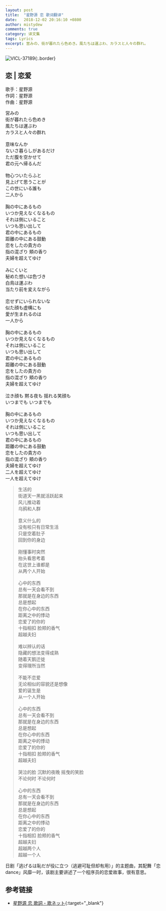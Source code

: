 ```yaml
---
layout: post
title:  "星野源 恋 歌词翻译"
date:   2018-12-02 20:16:10 +0800
author: mistydew
comments: true
category: 译文集
tags: Lyrics
excerpt: 営みの、街が暮れたら色めき。風たちは運ぶわ、カラスと人々の群れ。
---
```

![VICL-37189](https://is2-ssl.mzstatic.com/image/thumb/Music71/v4/42/01/e7/4201e774-9394-bb71-7968-fd4630bbfbeb/source/600x600bb.jpg){:.border}

## 恋 | 恋爱

歌手：星野源<br>
作詞：星野源<br>
作曲：星野源

<div class="lyric-original">
<p>
営みの<br>
街が暮れたら色めき<br>
風たちは運ぶわ<br>
カラスと人々の群れ<br>
<br>
意味なんか<br>
ないさ暮らしがあるだけ<br>
ただ腹を空かせて<br>
君の元へ帰るんだ<br>
<br>
物心ついたらふと<br>
見上げて思うことが<br>
この世にいる誰も<br>
二人から<br>
<br>
胸の中にあるもの<br>
いつか見えなくなるもの<br>
それは側にいること<br>
いつも思い出して<br>
君の中にあるもの<br>
距離の中にある鼓動<br>
恋をしたの貴方の<br>
指の混ざり 頬の香り<br>
夫婦を超えてゆけ<br>
<br>
みにくいと<br>
秘めた想いは色づき<br>
白鳥は運ぶわ<br>
当たり前を変えながら<br>
<br>
恋せずにいられないな<br>
似た顔も虚構にも<br>
愛が生まれるのは<br>
一人から<br>
<br>
胸の中にあるもの<br>
いつか見えなくなるもの<br>
それは側にいること<br>
いつも思い出して<br>
君の中にあるもの<br>
距離の中にある鼓動<br>
恋をしたの貴方の<br>
指の混ざり 頬の香り<br>
夫婦を超えてゆけ<br>
<br>
泣き顔も 黙る夜も 揺れる笑顔も<br>
いつまでも いつまでも<br>
<br>
胸の中にあるもの<br>
いつか見えなくなるもの<br>
それは側にいること<br>
いつも思い出して<br>
君の中にあるもの<br>
距離の中にある鼓動<br>
恋をしたの貴方の<br>
指の混ざり 頬の香り<br>
夫婦を超えてゆけ<br>
二人を超えてゆけ<br>
一人を超えてゆけ
</p>
</div>

<div class="lyric-translation">
<blockquote>
生活的<br>
街道天一黑就活跃起来<br>
风儿推动着<br>
乌鸦和人群<br>
<br>
意义什么的<br>
没有啦只有日常生活<br>
只是空着肚子<br>
回到你的身边<br>
<br>
刚懂事时突然<br>
抬头看思考着<br>
在这世上谁都是<br>
从两个人开始<br>
<br>
心中的东西<br>
总有一天会看不到<br>
那就是在身边的东西<br>
总是想起<br>
在你心中的东西<br>
距离之中的悸动<br>
恋爱了的你的<br>
十指相扣 脸颊的香气<br>
超越夫妇<br>
<br>
难以辨认的话<br>
隐藏的想法变得成熟<br>
随着天鹅迁徙<br>
变得理所当然<br>
<br>
不能不恋爱<br>
无论相似的容貌还是想像<br>
爱的诞生是<br>
从一个人开始<br>
<br>
心中的东西<br>
总有一天会看不到<br>
那就是在身边的东西<br>
总是想起<br>
在你心中的东西<br>
距离之中的悸动<br>
恋爱了的你的<br>
十指相扣 脸颊的香气<br>
超越夫妇<br>
<br>
哭泣的脸 沉默的夜晚 摇曳的笑脸<br>
不论何时 不论何时<br>
<br>
心中的东西<br>
总有一天会看不到<br>
那就是在身边的东西<br>
总是想起<br>
在你心中的东西<br>
距离之中的悸动<br>
恋爱了的你的<br>
十指相扣 脸颊的香气<br>
超越夫妇<br>
超越两个人<br>
超越一个人
</blockquote>
</div>

日剧「逃げるは恥だが役に立つ（逃避可耻但却有用）」的主题曲，其配舞「恋 dance」风靡一时，该剧主要讲述了一个程序员的恋爱故事，很有意思。

## 参考链接

* [星野源 恋 歌詞 - 歌ネット](https://www.uta-net.com/song/216304){:target="_blank"}
